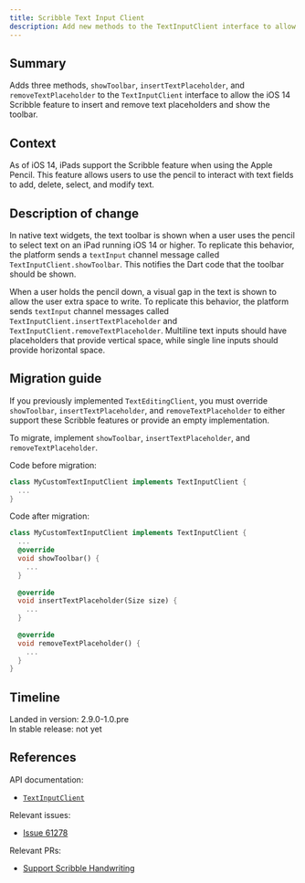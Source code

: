 ```yaml
---
title: Scribble Text Input Client
description: Add new methods to the TextInputClient interface to allow Scribble to insert or remove text placeholders and show the toolbar.
---
```


## Summary

Adds three methods, `showToolbar`, `insertTextPlaceholder`, and
`removeTextPlaceholder` to the `TextInputClient` interface to allow the iOS 14
Scribble feature to insert and remove text placeholders and show the toolbar.


## Context

As of iOS 14, iPads support the Scribble feature when using the Apple Pencil.
This feature allows users to use the pencil to interact with text fields to
add, delete, select, and modify text.


## Description of change

In native text widgets, the text toolbar is shown when a user uses the pencil
to select text on an iPad running iOS 14 or higher.
To replicate this behavior, the platform sends a `textInput` channel message
called `TextInputClient.showToolbar`.
This notifies the Dart code that the toolbar should be shown.

When a user holds the pencil down, a visual gap in the text is shown to allow
the user extra space to write.
To replicate this behavior, the platform sends `textInput` channel messages
called `TextInputClient.insertTextPlaceholder` and
`TextInputClient.removeTextPlaceholder`.
Multiline text inputs should have placeholders that provide vertical space,
while single line inputs should provide horizontal space.


## Migration guide

If you previously implemented `TextEditingClient`, you must override
`showToolbar`, `insertTextPlaceholder`, and `removeTextPlaceholder` to either
support these Scribble features or provide an empty implementation.

To migrate, implement `showToolbar`, `insertTextPlaceholder`, and
`removeTextPlaceholder`.

Code before migration:

<!-- skip -->
```dart
class MyCustomTextInputClient implements TextInputClient {
  ...
}
```

Code after migration:

<!-- skip -->
```dart
class MyCustomTextInputClient implements TextInputClient {
  ...
  @override
  void showToolbar() {
    ...
  }
  
  @override
  void insertTextPlaceholder(Size size) {
    ...
  }
  
  @override
  void removeTextPlaceholder() {
    ...
  }
}
```

## Timeline

Landed in version: 2.9.0-1.0.pre<br>
In stable release: not yet

## References

API documentation:

* [`TextInputClient`](https://master-api.flutter.dev/flutter/services/TextInputClient-class.html)

Relevant issues:

* [Issue 61278](https://github.com/flutter/flutter/issues/61278)

Relevant PRs:

* [Support Scribble Handwriting](https://github.com/flutter/flutter/pull/75472)
